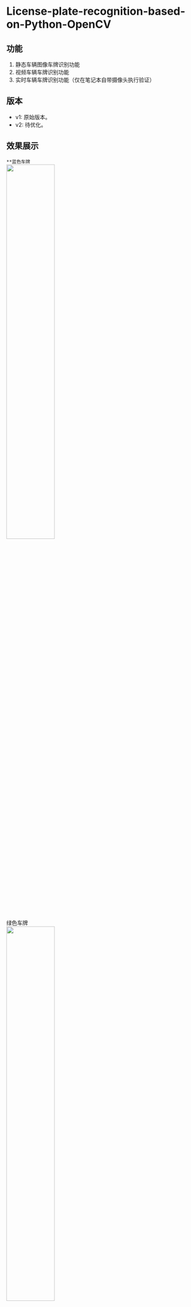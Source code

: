 # License-plate-recognition-based-on-Python-OpenCV

## 功能
1. 静态车辆图像车牌识别功能
2. 视频车辆车牌识别功能
3. 实时车辆车牌识别功能（仅在笔记本自带摄像头执行验证）

## 版本
+ v1: 原始版本。
+ v2: 待优化。


## 效果展示

```**蓝色车牌 ```<br />
<img src="https://jsd.cdn.zzko.cn/gh/Letget/License-plate-recognition-based-on-Python-OpenCV@master/display/blue.jpg" width="50%">

绿色车牌<br />
<img src="https://jsd.cdn.zzko.cn/gh/Letget/License-plate-recognition-based-on-Python-OpenCV@master/display/green.jpg" width="50%">

黄色车牌<br />
<img src="https://jsd.cdn.zzko.cn/gh/Letget/License-plate-recognition-based-on-Python-OpenCV@master/display/yellow.jpg" width="50%">


## 说明
本人毕业设计，可供参考学习，邮箱letgptten@gmail.com，商用或其他用途请私信谢谢！
